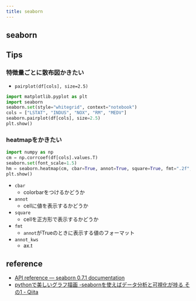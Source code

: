 ```yaml
---
title: seaborn
---
```


## seaborn


## Tips

### 特徴量ごとに散布図かきたい
* `pairplot(df[cols], size=2.5)`

```python
import matplotlib.pyplot as plt
import seaborn
seaborn.set(style="whitegrid", context="notebook")
cols = ["LSTAT", "INDUS", "NOX", "RM", "MEDV"]
seaborn.pairplot(df[cols], size=2.5)
plt.show()
```

### heatmapをかきたい

```python
import numpy as np
cm = np.corrcoef(df[cols].values.T)
seaborn.set(font_scale=1.5)
hm = seaborn.heatmap(cm, cbar=True, annot=True, square=True, fmt=".2f", annot_kws={"size": 15}, yticklabels=cols, xticklabels=cols)
plt.show()
```

* `cbar`
    * colorbarをつけるかどうか
* `annot`
    * cellに値を表示するかどうか
* `square`
    * cellを正方形で表示するかどうか
* `fmt`
    * `annot`がTrueのときに表示する値のフォーマット
* `annot_kws`
    * ax.t


## reference
* [API reference — seaborn 0.7.1 documentation](http://seaborn.pydata.org/api.html)
* [pythonで美しいグラフ描画 -seabornを使えばデータ分析と可視化が捗る その1 - Qiita](http://qiita.com/hik0107/items/3dc541158fceb3156ee0)

